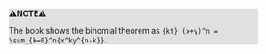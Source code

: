 <div style="margin:2em; background-color: #e0e0e0;">

<strong>⚠️NOTE️️️⚠️</strong>

The book shows the binomial theorem as `{kt} (x+y)^n = \sum_{k=0}^n{x^ky^{n-k}}`.
</div>

